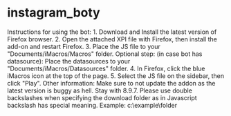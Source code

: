 # instagram_boty
Instructions for using the bot: 1. Download and Install the latest version of Firefox browser. 2. Open the attached XPI file with Firefox, then install the add-on and restart Firefox. 3. Place the JS file to your "Documents/iMacros/Macros" folder. Optional step: (in case bot has datasource): Place the datasources to your "Documents/iMacros/Datasources" folder. 4. In Firefox, click the blue iMacros icon at the top of the page. 5. Select the JS file on the sidebar, then click "Play".  Other information: Make sure to not update the addon as the latest version is buggy as hell. Stay with 8.9.7. Please use double backslashes when specifying the download folder as in Javascript backslash has special meaning. Example: c:\\example\\folder
